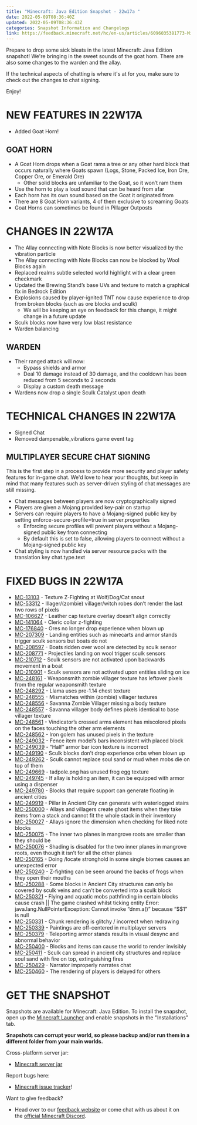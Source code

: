 ```yaml
---
title: "Minecraft: Java Edition Snapshot - 22w17a "
date: 2022-05-09T08:36:40Z
updated: 2022-05-09T08:36:43Z
categories: Snapshot Information and Changelogs
link: https://feedback.minecraft.net/hc/en-us/articles/6096035381773-Minecraft-Java-Edition-Snapshot-22w17a-
---
```


Prepare to drop some sick bleats in the latest Minecraft: Java Edition snapshot! We're bringing in the sweet sounds of the goat horn. There are also some changes to the warden and the allay. 

If the technical aspects of chatting is where it's at for you, make sure to check out the changes to chat signing.

Enjoy!

# NEW FEATURES IN 22W17A

- Added Goat Horn!

## GOAT HORN

- A Goat Horn drops when a Goat rams a tree or any other hard block that occurs naturally where Goats spawn (Logs, Stone, Packed Ice, Iron Ore, Copper Ore, or Emerald Ore)
  - Other solid blocks are unfamiliar to the Goat, so it won’t ram them
- Use the horn to play a loud sound that can be heard from afar
- Each horn has its own sound based on the Goat it originated from
- There are 8 Goat Horn variants, 4 of them exclusive to screaming Goats
- Goat Horns can sometimes be found in Pillager Outposts

# CHANGES IN 22W17A

- The Allay connecting with Note Blocks is now better visualized by the vibration particle
- The Allay connecting with Note Blocks can now be blocked by Wool Blocks again
- Replaced realms subtle selected world highlight with a clear green checkmark
- Updated the Brewing Stand’s base UVs and texture to match a graphical fix in Bedrock Edition
- Explosions caused by player-ignited TNT now cause experience to drop from broken blocks (such as ore blocks and sculk)
  - We will be keeping an eye on feedback for this change, it might change in a future update
- Sculk blocks now have very low blast resistance
- Warden balancing

## WARDEN

- Their ranged attack will now:
  - Bypass shields and armor
  - Deal 10 damage instead of 30 damage, and the cooldown has been reduced from 5 seconds to 2 seconds
  - Display a custom death message
- Wardens now drop a single Sculk Catalyst upon death

# TECHNICAL CHANGES IN 22W17A

- Signed Chat
- Removed dampenable_vibrations game event tag

## MULTIPLAYER SECURE CHAT SIGNING

<div>

This is the first step in a process to provide more security and player safety features for in-game chat. We'd love to hear your thoughts, but keep in mind that many features such as server-driven styling of chat messages are still missing.

</div>

- Chat messages between players are now cryptographically signed
- Players are given a Mojang provided key-pair on startup
- Servers can require players to have a Mojang-signed public key by setting enforce-secure-profile=true in server.properties
  - Enforcing secure profiles will prevent players without a Mojang-signed public key from connecting
  - By default this is set to false, allowing players to connect without a Mojang-signed public key
- Chat styling is now handled via server resource packs with the translation key chat.type.text

# FIXED BUGS IN 22W17A

- [MC-13103](https://bugs.mojang.com/browse/MC-13103) - Texture Z-Fighting at Wolf/Dog/Cat snout
- [MC-53312](https://bugs.mojang.com/browse/MC-53312) - Illager/(zombie) villager/witch robes don’t render the last two rows of pixels
- [MC-106627](https://bugs.mojang.com/browse/MC-106627) - Leather cap texture overlay doesn’t align correctly
- [MC-141064](https://bugs.mojang.com/browse/MC-141064) - Cleric collar z-fighting
- [MC-176840](https://bugs.mojang.com/browse/MC-176840) - Ores no longer drop experience when blown up
- [MC-207309](https://bugs.mojang.com/browse/MC-207309) - Landing entities such as minecarts and armor stands trigger sculk sensors but boats do not
- [MC-208597](https://bugs.mojang.com/browse/MC-208597) - Boats ridden over wool are detected by sculk sensor
- [MC-208771](https://bugs.mojang.com/browse/MC-208771) - Projectiles landing on wool trigger sculk sensors
- [MC-210712](https://bugs.mojang.com/browse/MC-210712) - Sculk sensors are not activated upon backwards movement in a boat
- [MC-210901](https://bugs.mojang.com/browse/MC-210901) - Sculk sensors are not activated upon entities sliding on ice
- [MC-248161](https://bugs.mojang.com/browse/MC-248161) - Weaponsmith zombie villager texture has leftover pixels from the regular weaponsmith texture
- [MC-248292](https://bugs.mojang.com/browse/MC-248292) - Llama uses pre-1.14 chest texture
- [MC-248555](https://bugs.mojang.com/browse/MC-248555) - Mismatches within (zombie) villager textures
- [MC-248556](https://bugs.mojang.com/browse/MC-248556) - Savanna Zombie Villager missing a body texture
- [MC-248557](https://bugs.mojang.com/browse/MC-248557) - Savanna villager body defines pixels identical to base villager texture
- [MC-248561](https://bugs.mojang.com/browse/MC-248561) - Vindicator’s crossed arms element has miscolored pixels on the faces touching the other arm elements
- [MC-248562](https://bugs.mojang.com/browse/MC-248562) - Iron golem has unused pixels in the texture
- [MC-249032](https://bugs.mojang.com/browse/MC-249032) - Fence item model’s bars inconsistent with placed block
- [MC-249039](https://bugs.mojang.com/browse/MC-249039) - “Half” armor bar icon texture is incorrect
- [MC-249190](https://bugs.mojang.com/browse/MC-249190) - Sculk blocks don’t drop experience orbs when blown up
- [MC-249262](https://bugs.mojang.com/browse/MC-249262) - Sculk cannot replace soul sand or mud when mobs die on top of them
- [MC-249669](https://bugs.mojang.com/browse/MC-249669) - tadpole.png has unused frog egg texture
- [MC-249745](https://bugs.mojang.com/browse/MC-249745) - If allay is holding an item, it can be equipped with armor using a dispenser
- [MC-249780](https://bugs.mojang.com/browse/MC-249780) - Blocks that require support can generate floating in ancient cities
- [MC-249919](https://bugs.mojang.com/browse/MC-249919) - Pillar in Ancient City can generate with waterlogged stairs
- [MC-250000](https://bugs.mojang.com/browse/MC-250000) - Allays and villagers create ghost items when they take items from a stack and cannot fit the whole stack in their inventory
- [MC-250027](https://bugs.mojang.com/browse/MC-250027) - Allays ignore the dimension when checking for liked note blocks
- [MC-250075](https://bugs.mojang.com/browse/MC-250075) - The inner two planes in mangrove roots are smaller than they should be
- [MC-250076](https://bugs.mojang.com/browse/MC-250076) - Shading is disabled for the two inner planes in mangrove roots, even though it isn’t for all the other planes
- [MC-250165](https://bugs.mojang.com/browse/MC-250165) - Doing /locate stronghold in some single biomes causes an unexpected error
- [MC-250240](https://bugs.mojang.com/browse/MC-250240) - Z-fighting can be seen around the backs of frogs when they open their mouths
- [MC-250288](https://bugs.mojang.com/browse/MC-250288) - Some blocks in Ancient City structures can only be covered by sculk veins and can’t be converted into a sculk block
- [MC-250321](https://bugs.mojang.com/browse/MC-250321) - Flying and aquatic mobs pathfinding in certain blocks cause crash \|\| The game crashed whilst ticking entity Error: java.lang.NullPointerException: Cannot invoke “dnm.a()” because “\$\$1” is null
- [MC-250331](https://bugs.mojang.com/browse/MC-250331) - Chunk rendering is glitchy / incorrect when redrawing
- [MC-250339](https://bugs.mojang.com/browse/MC-250339) - Paintings are off-centered in multiplayer servers
- [MC-250379](https://bugs.mojang.com/browse/MC-250379) - Teleporting armor stands results in visual desync and abnormal behavior
- [MC-250400](https://bugs.mojang.com/browse/MC-250400) - Blocks and items can cause the world to render invisibly
- [MC-250411](https://bugs.mojang.com/browse/MC-250411) - Sculk can spread in ancient city structures and replace soul sand with fire on top, extinguishing fires
- [MC-250429](https://bugs.mojang.com/browse/MC-250429) - Narrator improperly narrates chat
- [MC-250460](https://bugs.mojang.com/browse/MC-250460) - The rendering of players is delayed for others

# GET THE SNAPSHOT

Snapshots are available for Minecraft: Java Edition. To install the snapshot, open up the [Minecraft Launcher](https://www.minecraft.net/download.html) and enable snapshots in the "Installations" tab.

**Snapshots can corrupt your world, so please backup and/or run them in a different folder from your main worlds.**

Cross-platform server jar:

- [Minecraft server jar](https://launcher.mojang.com/v1/objects/9b4d5a87b48d7c3784fdfc9d6982543e8d9296df/server.jar)

Report bugs here:

- [Minecraft issue tracker](https://bugs.mojang.com/browse/MC)!

Want to give feedback?

- Head over to our [feedback website](https://aka.ms/JavaSnapshotFeedback?ref=minecraftnet) or come chat with us about it on the [official Minecraft Discord](https://discordapp.com/invite/minecraft).

